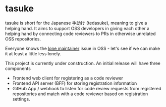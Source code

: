 # tasuke

tasuke is short for the Japanese 手助け (tedasuke), meaning to give a helping hand.
It aims to support OSS developers in giving each other a helping hand by
connecting code reviewers to PRs in otherwise unrelated OSS repositories.

Everyone knows the [lone maintainer](https://xkcd.com/2347/) issue in OSS -
let's see if we can make it at least a little less lonely.

This project is currently under construction. An initial release will have three
components

- Frontend web client for registering as a code reviewer
- Frontend API server (BFF) for storing registration information
- GitHub App / webhook to listen for code review requests from registered repositories
  and match with a code reviewer based on registration settings.
